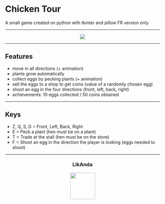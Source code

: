 # Chicken Tour
A small game created on python with tkinter and pillow
FR version only

----

<p align="center">
<img src="https://i.imgur.com/0MhdSxU.png">
</p>

----

## Features

- move in all directions (+ animation)
- plants grow automatically
- collect eggs by pecking plants (+ animation)
- sell the eggs to a shop to get coins (value of a randomly chosen egg)
- shoot an egg in the four directions (front, left, back, right)
- achievements: 10 eggs collected / 50 coins obtained

----

## Keys

- Z, Q, S, D = Front, Left, Back, Right
- E = Peck a plant (hen must be on a plant)
- T = Trade at the stall (hen must be on the store)
- F = Shoot an egg in the direction the player is looking (eggs needed to shoot)

----

### <p align="center">LikAnda</p>
<p align="center">
<img src="https://avatars.githubusercontent.com/u/98820554?v=4" width="81", height="86">
</p>